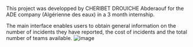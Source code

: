 This project was developped by CHERIBET DROUICHE Abderaouf for the ADE company (Algérienne des eaux) in a 3 month internship.

The main interface enables users to obtain general information on the number of incidents they have reported, the cost of incidents and the total number of teams available.
![image](https://github.com/Raouf878/projetade/assets/110544598/4233dcee-c3ff-4af0-aac5-1fed3264b207)
